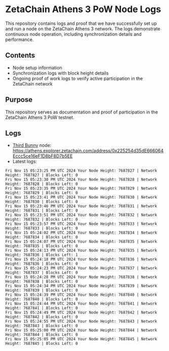 # ZetaChain Athens 3 PoW Node Logs
This repository contains logs and proof that we have successfully set up and run a node on the ZetaChain Athens 3 network. The logs demonstrate continuous node operation, including synchronization details and performance.

## Contents
- Node setup information
- Synchronization logs with block height details
- Ongoing proof of work logs to verify active participation in the ZetaChain network

## Purpose
This repository serves as documentation and proof of participation in the ZetaChain Athens 3 PoW testnet.

## Logs

- [Third Bunny](https://thirdbunny.xyz/) node: https://athens.explorer.zetachain.com/address/0x225254d35dE666064Eccc5ce16eF1D8bF8D7b5EE
- Latest logs:
```
Fri Nov 15 05:23:25 PM UTC 2024 Your Node Height: 7687827 | Network Height: 7687827 | Blocks Left: 0
Fri Nov 15 05:23:30 PM UTC 2024 Your Node Height: 7687828 | Network Height: 7687828 | Blocks Left: 0
Fri Nov 15 05:23:35 PM UTC 2024 Your Node Height: 7687829 | Network Height: 7687829 | Blocks Left: 0
Fri Nov 15 05:23:41 PM UTC 2024 Your Node Height: 7687830 | Network Height: 7687830 | Blocks Left: 0
Fri Nov 15 05:23:46 PM UTC 2024 Your Node Height: 7687831 | Network Height: 7687831 | Blocks Left: 0
Fri Nov 15 05:23:51 PM UTC 2024 Your Node Height: 7687832 | Network Height: 7687832 | Blocks Left: 0
Fri Nov 15 05:23:57 PM UTC 2024 Your Node Height: 7687833 | Network Height: 7687833 | Blocks Left: 0
Fri Nov 15 05:24:02 PM UTC 2024 Your Node Height: 7687834 | Network Height: 7687834 | Blocks Left: 0
Fri Nov 15 05:24:07 PM UTC 2024 Your Node Height: 7687835 | Network Height: 7687835 | Blocks Left: 0
Fri Nov 15 05:24:13 PM UTC 2024 Your Node Height: 7687835 | Network Height: 7687836 | Blocks Left: 1
Fri Nov 15 05:24:18 PM UTC 2024 Your Node Height: 7687836 | Network Height: 7687836 | Blocks Left: 0
Fri Nov 15 05:24:23 PM UTC 2024 Your Node Height: 7687837 | Network Height: 7687837 | Blocks Left: 0
Fri Nov 15 05:24:28 PM UTC 2024 Your Node Height: 7687838 | Network Height: 7687838 | Blocks Left: 0
Fri Nov 15 05:24:34 PM UTC 2024 Your Node Height: 7687839 | Network Height: 7687839 | Blocks Left: 0
Fri Nov 15 05:24:39 PM UTC 2024 Your Node Height: 7687840 | Network Height: 7687840 | Blocks Left: 0
Fri Nov 15 05:24:44 PM UTC 2024 Your Node Height: 7687841 | Network Height: 7687841 | Blocks Left: 0
Fri Nov 15 05:24:49 PM UTC 2024 Your Node Height: 7687842 | Network Height: 7687842 | Blocks Left: 0
Fri Nov 15 05:24:55 PM UTC 2024 Your Node Height: 7687843 | Network Height: 7687843 | Blocks Left: 0
Fri Nov 15 05:25:00 PM UTC 2024 Your Node Height: 7687844 | Network Height: 7687844 | Blocks Left: 0
Fri Nov 15 05:25:05 PM UTC 2024 Your Node Height: 7687845 | Network Height: 7687845 | Blocks Left: 0
```
